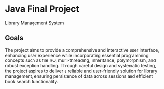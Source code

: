 # Java Final Project
Library Management System

## Goals
The project aims to provide a comprehensive and interactive user interface, enhancing user experience while incorporating essential programming concepts such as file I/O, multi-threading, inheritance, polymorphism, and robust exception handling. Through careful design and systematic testing, the project aspires to deliver a reliable and user-friendly solution for library management, ensuring persistence of data across sessions and efficient book search functionality.


